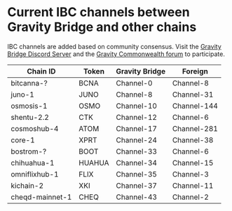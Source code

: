# Current IBC channels between Gravity Bridge and other chains

IBC channels are added based on community consensus. Visit the [Gravity Bridge Discord Server](https://discord.gg/d3DshmHpXA) and the [Gravity Commonwealth forum](https://commonwealth.im/gravity-bridge) to participate.

| Chain ID | Token | Gravity Bridge  | Foreign |
| ------ | -------- | ------------- | ------------- |
| bitcanna-? | BCNA | Channel-0 | Channel-8 |
| juno-1 | JUNO | Channel-8 | Channel-31 |
| osmosis-1 | OSMO | Channel-10  | Channel-144  |
| shentu-2.2 | CTK | Channel-12 | Channel-6 |
| cosmoshub-4 | ATOM | Channel-17 | Channel-281 |
| core-1 | XPRT | Channel-24 | Channel-38 |
| bostrom-? | BOOT | Channel-33 | Channel-6 |
| chihuahua-1 | HUAHUA | Channel-34 | Channel-15 |
| omniflixhub-1 | FLIX | Channel-35 | Channel-3 |
| kichain-2 | XKI | Channel-37 | Channel-11 |
| cheqd-mainnet-1 | CHEQ | Channel-43 | Channel-2 |
